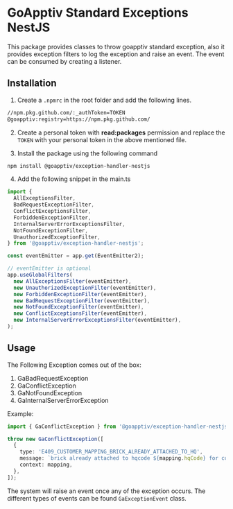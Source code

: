 # GoApptiv Standard Exceptions NestJS

This package provides classes to throw goapptiv standard exception, also it provides exception filters to log the exception and raise an event. The event can be consumed by creating a listener.

## Installation

1. Create a `.npmrc` in the root folder and add the following lines.

```bash
//npm.pkg.github.com/:_authToken=TOKEN
@goapptiv:registry=https://npm.pkg.github.com/
```

2. Create a personal token with **read:packages** permission and replace the `TOKEN` with your personal token in the above mentioned file.

3. Install the package using the following command

```bash
npm install @goapptiv/exception-handler-nestjs
```

4. Add the following snippet in the main.ts

```ts
import {
  AllExceptionsFilter,
  BadRequestExceptionFilter,
  ConflictExceptionsFilter,
  ForbiddenExceptionFilter,
  InternalServerErrorExceptionsFilter,
  NotFoundExceptionFilter,
  UnauthorizedExceptionFilter,
} from '@goapptiv/exception-handler-nestjs';

const eventEmitter = app.get(EventEmitter2);

// eventEmitter is optional
app.useGlobalFilters(
  new AllExceptionsFilter(eventEmitter),
  new UnauthorizedExceptionFilter(eventEmitter),
  new ForbiddenExceptionFilter(eventEmitter),
  new BadRequestExceptionFilter(eventEmitter),
  new NotFoundExceptionFilter(eventEmitter),
  new ConflictExceptionsFilter(eventEmitter),
  new InternalServerErrorExceptionsFilter(eventEmitter),
);
```

## Usage

The Following Exception comes out of the box:

1. GaBadRequestException
2. GaConflictException
3. GaNotFoundException
4. GaInternalServerErrorException

Example:

```ts
import { GaConflictException } from '@goapptiv/exception-handler-nestjs';

throw new GaConflictException([
  {
    type: 'E409_CUSTOMER_MAPPING_BRICK_ALREADY_ATTACHED_TO_HQ',
    message: `brick already attached to hqcode ${mapping.hqCode} for customer ${customer._id}, source: ${mapping.source}`,
    context: mapping,
  },
]);
```

The system will raise an event once any of the exception occurs. The different types of events can be found `GaExceptionEvent` class.
